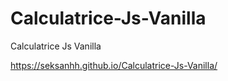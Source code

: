 # Calculatrice-Js-Vanilla
Calculatrice Js Vanilla

https://seksanhh.github.io/Calculatrice-Js-Vanilla/
